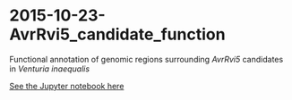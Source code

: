# 2015-10-23-AvrRvi5_candidate_function
Functional annotation of genomic regions surrounding _AvrRvi5_ candidates in _Venturia inaequalis_

[See the Jupyter notebook here](annotation.ipynb)
